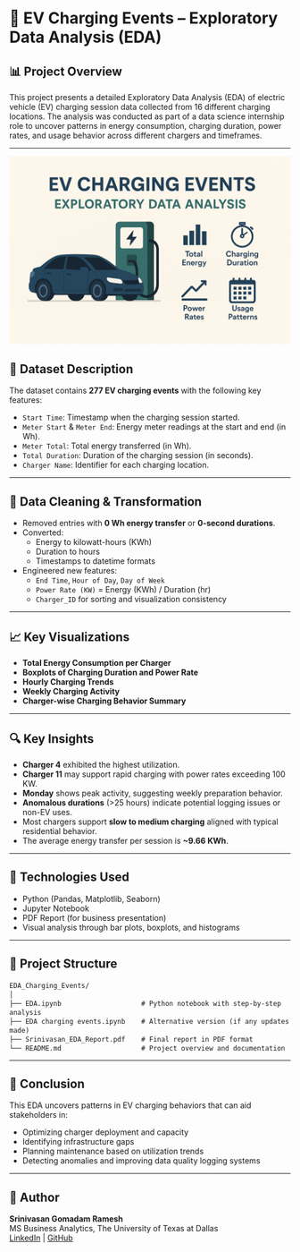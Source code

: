 # 🔌 EV Charging Events – Exploratory Data Analysis (EDA)

## 📊 Project Overview

This project presents a detailed Exploratory Data Analysis (EDA) of electric vehicle (EV) charging session data collected from 16 different charging locations. The analysis was conducted as part of a data science internship role to uncover patterns in energy consumption, charging duration, power rates, and usage behavior across different chargers and timeframes.

---
![EV Charger](figure.png)
## 📁 Dataset Description

The dataset contains **277 EV charging events** with the following key features:

- `Start Time`: Timestamp when the charging session started.
- `Meter Start` & `Meter End`: Energy meter readings at the start and end (in Wh).
- `Meter Total`: Total energy transferred (in Wh).
- `Total Duration`: Duration of the charging session (in seconds).
- `Charger Name`: Identifier for each charging location.

---

## 🧹 Data Cleaning & Transformation

- Removed entries with **0 Wh energy transfer** or **0-second durations**.
- Converted:
  - Energy to kilowatt-hours (KWh)
  - Duration to hours
  - Timestamps to datetime formats
- Engineered new features:
  - `End Time`, `Hour of Day`, `Day of Week`
  - `Power Rate (KW)` = Energy (KWh) / Duration (hr)
  - `Charger_ID` for sorting and visualization consistency

---

## 📈 Key Visualizations

- **Total Energy Consumption per Charger**
- **Boxplots of Charging Duration and Power Rate**
- **Hourly Charging Trends**
- **Weekly Charging Activity**
- **Charger-wise Charging Behavior Summary**

---

## 🔍 Key Insights

- **Charger 4** exhibited the highest utilization.
- **Charger 11** may support rapid charging with power rates exceeding 100 KW.
- **Monday** shows peak activity, suggesting weekly preparation behavior.
- **Anomalous durations** (>25 hours) indicate potential logging issues or non-EV uses.
- Most chargers support **slow to medium charging** aligned with typical residential behavior.
- The average energy transfer per session is **~9.66 KWh**.

---

## 📌 Technologies Used

- Python (Pandas, Matplotlib, Seaborn)
- Jupyter Notebook
- PDF Report (for business presentation)
- Visual analysis through bar plots, boxplots, and histograms

---

## 📂 Project Structure

```
EDA_Charging_Events/
│
├── EDA.ipynb                    # Python notebook with step-by-step analysis
├── EDA charging events.ipynb    # Alternative version (if any updates made)
├── Srinivasan_EDA_Report.pdf    # Final report in PDF format
└── README.md                    # Project overview and documentation
```

---

## 🏁 Conclusion

This EDA uncovers patterns in EV charging behaviors that can aid stakeholders in:

- Optimizing charger deployment and capacity
- Identifying infrastructure gaps
- Planning maintenance based on utilization trends
- Detecting anomalies and improving data quality logging systems

---

## 👤 Author

**Srinivasan Gomadam Ramesh**  
MS Business Analytics, The University of Texas at Dallas  
[LinkedIn](https://www.linkedin.com/in/srinivasan-g-r/) | [GitHub](https://github.com/)
